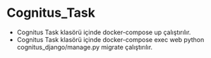 # Cognitus_Task

* Cognitus Task klasörü içinde docker-compose up çalıştırılır.
* Cognitus Task klasörü içinde docker-compose exec web python cognitus_django/manage.py migrate çalıştırılır.
